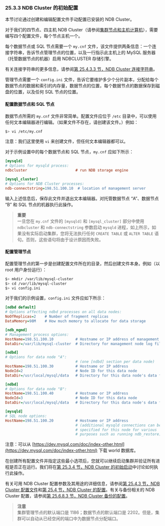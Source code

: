 ### 25.3.3 NDB Cluster 的初始配置

本节讨论通过创建和编辑配置文件手动配置已安装的 NDB Cluster。

对于我们的四节点、四主机 NDB Cluster（请参阅[集群节点和主机计算机](#)），需要编写四个配置文件，每个节点主机一个。

每个数据节点或 SQL 节点需要一个 `my.cnf` 文件，该文件提供两条信息：一个连接字符串，告诉节点管理节点的位置，以及一行指示此主机上的 MySQL 服务器（托管数据节点的机器）启用 NDBCLUSTER 存储引擎。

有关连接字符串的更多信息，请参阅[第 25.4.3.3 节，NDB Cluster 连接字符串](#)。

管理节点需要一个 `config.ini` 文件，告诉它要维护多少个分片副本，分配给每个数据节点的数据和索引的内存量，数据节点的位置，每个数据节点的数据保存到磁盘的位置，以及任何 SQL 节点的位置。

#### 配置数据节点和 SQL 节点

数据节点所需的 `my.cnf` 文件非常简单。配置文件应位于 `/etc` 目录中，可以使用任何文本编辑器进行编辑。（如果文件不存在，请创建该文件。）例如：

```sh
$> vi /etc/my.cnf
```

注意：我们这里使用 `vi` 来创建文件，但任何文本编辑器都可以。

对于示例设置中的每个数据节点和 SQL 节点，`my.cnf` 应如下所示：

```ini
[mysqld]
# Options for mysqld process:
ndbcluster                      # run NDB storage engine

[mysql_cluster]
# Options for NDB Cluster processes:
ndb-connectstring=198.51.100.10  # location of management server
```

输入上述信息后，保存此文件并退出文本编辑器。对托管数据节点 “A”、数据节点 “B” 和 SQL 节点的机器执行此操作。

> **重要**  
> 一旦您在 `my.cnf` 文件的 `[mysqld]` 和 `[mysql_cluster]` 部分中使用 `ndbcluster` 和 `ndb-connectstring` 参数启动 `mysqld` 进程，如上所示，如果没有实际启动集群，您将无法执行任何 `CREATE TABLE` 或 `ALTER TABLE` 语句。否则，这些语句将由于设计原因而失败。

#### 配置管理节点

配置管理节点的第一步是创建配置文件所在的目录，然后创建文件本身。例如（以 root 用户身份运行）：

```sh
$> mkdir /var/lib/mysql-cluster
$> cd /var/lib/mysql-cluster
$> vi config.ini
```

对于我们的示例设置，`config.ini` 文件应如下所示：

```ini
[ndbd default]
# Options affecting ndbd processes on all data nodes:
NoOfReplicas=2    # Number of fragment replicas
DataMemory=98M    # How much memory to allocate for data storage

[ndb_mgmd]
# Management process options:
HostName=198.51.100.10          # Hostname or IP address of management node
DataDir=/var/lib/mysql-cluster  # Directory for management node log files

[ndbd]
# Options for data node "A":
                                # (one [ndbd] section per data node)
HostName=198.51.100.30          # Hostname or IP address
NodeId=2                        # Node ID for this data node
DataDir=/usr/local/mysql/data   # Directory for this data node's data files

[ndbd]
# Options for data node "B":
HostName=198.51.100.40          # Hostname or IP address
NodeId=3                        # Node ID for this data node
DataDir=/usr/local/mysql/data   # Directory for this data node's data files

[mysqld]
# SQL node options:
HostName=198.51.100.20          # Hostname or IP address
                                # (additional mysqld connections can be
                                # specified for this node for various
                                # purposes such as running ndb_restore)
```

注意：可以从 [https://dev.mysql.com/doc/index-other.html](https://dev.mysql.com/doc/index-other.html) 下载 world 数据库。

在创建所有配置文件并指定这些最小选项后，您就可以继续启动集群并验证所有进程是否正在运行。我们将在[第 25.3.4 节，NDB Cluster 的初始启动](#)中讨论如何执行此操作。

有关可用 NDB Cluster 配置参数及其用途的详细信息，请参阅[第 25.4.3 节，NDB Cluster 配置文件](#)和[第 25.4 节，NDB Cluster 的配置](#)。有关与备份相关的 NDB Cluster 配置，请参阅[第 25.6.8.3 节，NDB Cluster 备份的配置](#)。

> **注意**  
> 集群管理节点的默认端口是 1186；数据节点的默认端口是 2202。但是，集群可以自动从已经空闲的端口中为数据节点分配端口。